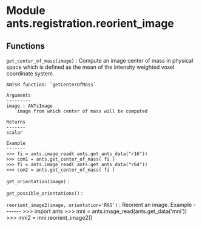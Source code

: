 Module ants.registration.reorient_image
=======================================

Functions
---------

    
`get_center_of_mass(image)`
:   Compute an image center of mass in physical space which is defined
    as the mean of the intensity weighted voxel coordinate system.
    
    ANTsR function: `getCenterOfMass`
    
    Arguments
    ---------
    image : ANTsImage
        image from which center of mass will be computed
    
    Returns
    -------
    scalar
    
    Example
    -------
    >>> fi = ants.image_read( ants.get_ants_data("r16"))
    >>> com1 = ants.get_center_of_mass( fi )
    >>> fi = ants.image_read( ants.get_ants_data("r64"))
    >>> com2 = ants.get_center_of_mass( fi )

    
`get_orientation(image)`
:   

    
`get_possible_orientations()`
:   

    
`reorient_image2(image, orientation='RAS')`
:   Reorient an image.
    Example
    -------
    >>> import ants
    >>> mni = ants.image_read(ants.get_data('mni'))
    >>> mni2 = mni.reorient_image2()